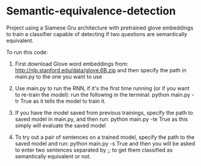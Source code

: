 # Semantic-equivalence-detection

Project using a Siamese Gru architecture with pretrained glove embeddings to train a classifier capable of detecting if two questions are semantically equivalent.


To run this code:

1. First download Glove word embeddings from: http://nlp.stanford.edu/data/glove.6B.zip and then specify the path in main.py to the one you want to use


2. Use main.py to run the RNN, if it's the first time running (or if you want to re-train the model):
run the following in the terminal: python main.py -tr True as it tells the model to train it.

3. If you have the model saved from previous trainings, specify the path to saved model in main.py, and then run: python main.py -te True as this simply will evaluate the saved model

4. To try out a pair of sentences on a trained model, specify the path to the saved model and run: python main.py -s True and then you will be asked to enter two sentences separated by ;; to get them classified as semantically equivalent or not.
